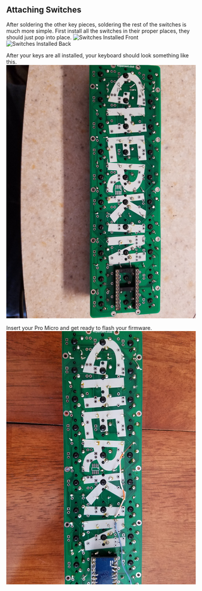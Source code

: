 ## Attaching Switches ##

After soldering the other key pieces, soldering the rest of the switches is much more simple. First install all the switches in their proper places, they should just pop into place.
![Switches Installed Front](images/Photos/20-InsertKeysFront.jpg)
![Switches Installed Back](images/Photos/21-InsertKeysBack.jpg)

After your keys are all installed, your keyboard should look something like this.
![Switches Soldered](images/Photos/23-SolderedKeys.jpg)

Insert your Pro Micro and get ready to flash your firmware.
![Pro Micro Inserted](images/Photos/24-ProMicroInserted.jpg)

